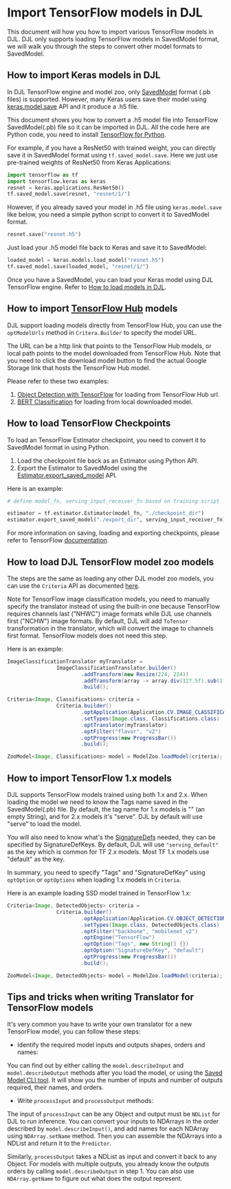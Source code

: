 # Import TensorFlow models in DJL

This document will how you how to import various TensorFlow models in DJL. DJL only supports loading TensorFlow models in 
SavedModel format, we will walk you through the steps to convert other model formats to SavedModel.

## How to import Keras models in DJL

In DJL TensorFlow engine and model zoo, only [SavedModel](https://www.tensorflow.org/guide/saved_model) format (.pb files)
is supported. However, many Keras users save their model using [keras.model.save](https://www.tensorflow.org/api_docs/python/tf/keras/Model#save) API
and it produce a .h5 file.

This document shows you how to convert a .h5 model file into TensorFlow SavedModel(.pb) file so it can be imported in DJL.
All the code here are Python code, you need to install [TensorFlow for Python](https://www.tensorflow.org/install/pip).

For example, if you have a ResNet50 with trained weight, you can directly save it in SavedModel format using `tf.saved_model.save`.
Here we just use pre-trained weights of ResNet50 from Keras Applications:

```python
import tensorflow as tf
import tensorflow.keras as keras
resnet = keras.applications.ResNet50()
tf.saved_model.save(resnet, "resnet/1/")
```

However, if you already saved your model in .h5 file using `keras.model.save` like below, you need a simple python script
to convert it to SavedModel format.

```python
resnet.save("resnet.h5")
```

Just load your .h5 model file back to Keras and save it to SavedModel:

```python
loaded_model = keras.models.load_model("resnet.h5")
tf.saved_model.save(loaded_model, "resnet/1/")
```

Once you have a SavedModel, you can load your Keras model using DJL TensorFlow engine.
Refer to [How to load models in DJL](../load_model.md).


## How to import [TensorFlow Hub](https://tfhub.dev/) models

DJL support loading models directly from TensorFlow Hub, you can use the `optModelUrls` method in `Critera.Builder` to specify the model URL.

The URL can be a http link that points to the TensorFlow Hub models, or local path points to the model downloaded from TensorFlow Hub.
Note that you need to click the download model button to find the actual Google Storage link that hosts the TensorFlow Hub model.

Please refer to these two examples:

1. [Object Detection with TensorFlow](https://github.com/awslabs/djl/blob/master/examples/src/main/java/ai/djl/examples/inference/ObjectDetection.java) for loading from TensorFlow Hub url.
2. [BERT Classification](https://github.com/awslabs/djl/blob/master/examples/src/main/java/ai/djl/examples/inference/BertClassification.java) for loading from local downloaded model.

## How to load TensorFlow Checkpoints

To load an TensorFlow Estimator checkpoint, you need to convert it to SavedModel format in using Python.
1. Load the checkpoint file back as an Estimator using Python API.
2. Export the Estimator to SavedModel using the 
[Estimator.export_saved_model](https://www.tensorflow.org/api_docs/python/tf/estimator/Estimator#export_saved_model) API.

Here is an example:

```python
# define model_fn, serving_input_receiver_fn based on training script

estimator = tf.estimator.Estimator(model_fn, "./checkpoint_dir")
estimator.export_saved_model("./export_dir", serving_input_receiver_fn)
```

For more information on saving, loading and exporting checkpoints, please refer to TensorFlow [documentation](https://www.tensorflow.org/guide/checkpoint).


## How to load DJL TensorFlow model zoo models

The steps are the same as loading any other DJL model zoo models, you can use the `Criteria` API as documented [here](https://docs.djl.ai/docs/load_model.html#criteria-class).

Note for TensorFlow image classification models, you need to manually specify the translator instead of using the built-in one because
TensorFlow requires channels last ("NHWC") image formats while DJL use channels first ("NCHW") image formats. By default, DJL will add
`ToTensor` transformation in the translator, which will convert the image to channels first format. TensorFlow models does not need this step. 

Here is an example:

```java
ImageClassificationTranslator myTranslator =
                ImageClassificationTranslator.builder()
                        .addTransform(new Resize(224, 224))
                        .addTransform(array -> array.div(127.5f).sub(1f))
                        .build();

Criteria<Image, Classifications> criteria =
                Criteria.builder()
                        .optApplication(Application.CV.IMAGE_CLASSIFICATION)
                        .setTypes(Image.class, Classifications.class)
                        .optTranslator(myTranslator)
                        .optFilter("flavor", "v2")
                        .optProgress(new ProgressBar())
                        .build();

ZooModel<Image, Classifications> model = ModelZoo.loadModel(criteria);
```

## How to import TensorFlow 1.x models

DJL supports TensorFlow models trained using both 1.x and 2.x. When loading the model we need to know the Tags name saved 
in the SavedModel(.pb) file. By default, the tag name for 1.x models is "" (an empty String), and for 2.x models it's "serve".
DJL by default will use "serve" to load the model. 

You will also need to know what's the [SignatureDefs](https://www.tensorflow.org/tfx/serving/signature_defs) needed, they can be specified by SignatureDefKeys.
By default, DJL will use `"serving_default"` as the key which is common for TF 2.x models. 
Most TF 1.x models use "default" as the key.

In summary, you need to specify "Tags" and "SignatureDefKey" using `optOption` or `optOptions` when loading 1.x models in `Criteria`.

Here is an example loading SSD model trained in TensorFlow 1.x:

```java
Criteria<Image, DetectedObjects> criteria =
                Criteria.builder()
                        .optApplication(Application.CV.OBJECT_DETECTION)
                        .setTypes(Image.class, DetectedObjects.class)
                        .optFilter("backbone", "mobilenet_v2")
                        .optEngine("TensorFlow")
                        .optOption("Tags", new String[] {})
                        .optOption("SignatureDefKey", "default")
                        .optProgress(new ProgressBar())
                        .build();

ZooModel<Image, DetectedObjects> model = ModelZoo.loadModel(criteria);
```

## Tips and tricks when writing Translator for TensorFlow models

It's very common you have to write your own translator for a new TensorFlow model, you can follow these steps:

- Identify the required model inputs and outputs shapes, orders and names:

You can find out by either calling the `model.describeInput` and `model.describeOutput` methods after you load the model,
or using the [Saved Model CLI tool](https://www.tensorflow.org/guide/saved_model#install_the_savedmodel_cli).
It will show you the number of inputs and number of outputs required, their names, and orders.

- Write `processInput` and `processOutput` methods:

The input of `processInput` can be any Object and output must be `NDList` for DJL to run inference.
You can convert your inputs to NDArrays in the order described by `model.describeInput()`,
and add names for each NDArray using `NDArray.setName` method.
Then you can assemble the NDArrays into a NDList and return it to the `Predictor`.

Similarly, `processOutput` takes a NDList as input and convert it back to any Object.
For models with multiple outputs, you already know the outputs orders by calling `model.describeOutput` in step 1.
You can also use `NDArray.getName` to figure out what does the output represent.

